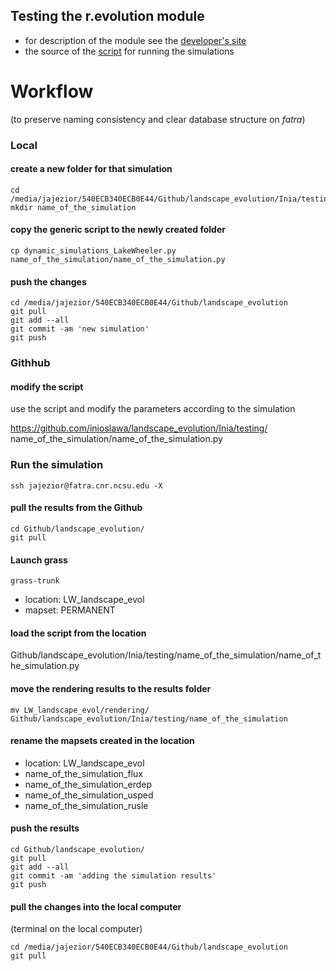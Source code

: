 
## Testing the r.evolution module
* for description of the module see the [developer's site](https://github.com/baharmon/landscape_evolution)
* the source of the [script](baharmon/landscape_evolution/testing/dynamic_simulations.py) for running the simulations
# Workflow
(to preserve naming consistency and clear database structure on *fatra*)

### Local

#### create a new folder for that simulation
```
cd /media/jajezior/540ECB340ECB0E44/Github/landscape_evolution/Inia/testing
mkdir name_of_the_simulation
```

#### copy the generic script to the newly created folder
`cp dynamic_simulations_LakeWheeler.py name_of_the_simulation/name_of_the_simulation.py`

#### push the changes
```
cd /media/jajezior/540ECB340ECB0E44/Github/landscape_evolution
git pull
git add --all
git commit -am 'new simulation'
git push
```
### Githhub 
#### modify the script
use the script and modify the parameters according to the simulation

 https://github.com/inioslawa/landscape_evolution/Inia/testing/ 
 name_of_the_simulation/name_of_the_simulation.py

### Run the simulation
`ssh jajezior@fatra.cnr.ncsu.edu -X`
#### pull the results from the Github
```
cd Github/landscape_evolution/
git pull
```
#### Launch grass
`grass-trunk`
* location: LW_landscape_evol
* mapset: PERMANENT

#### load the script from the location
Github/landscape_evolution/Inia/testing/name_of_the_simulation/name_of_the_simulation.py

#### move the rendering results to the results folder
`mv LW_landscape_evol/rendering/ Github/landscape_evolution/Inia/testing/name_of_the_simulation`
#### rename the mapsets created in the location
* location: LW_landscape_evol
* name_of_the_simulation_flux
* name_of_the_simulation_erdep
* name_of_the_simulation_usped
* name_of_the_simulation_rusle

#### push the results
```
cd Github/landscape_evolution/
git pull
git add --all
git commit -am 'adding the simulation results'
git push
```
#### pull the changes into the local computer
(terminal on the local computer)
```
cd /media/jajezior/540ECB340ECB0E44/Github/landscape_evolution
git pull
```



